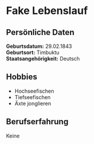 # Fake Lebenslauf  
## Persönliche Daten  
__Geburtsdatum:__ 29.02.1843  
__Geburtsort:__ Timbuktu  
__Staatsangehörigkeit:__ Deutsch  

## Hobbies  
- Hochseefischen
- Tiefseefischen
- Äxte jonglieren

## Berufserfahrung
Keine

